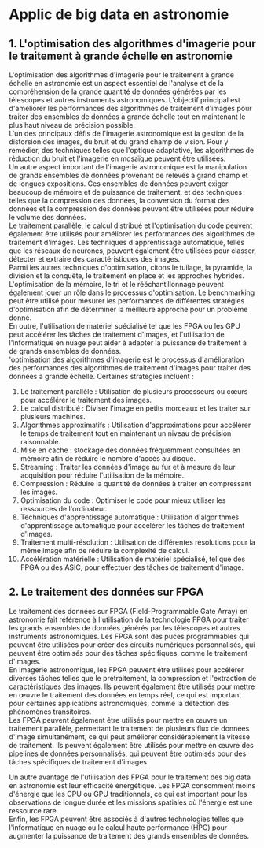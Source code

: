 # Applic de big data en astronomie

##  1. L'optimisation des algorithmes d'imagerie pour le traitement à grande échelle en astronomie 

L'optimisation des algorithmes d'imagerie pour le traitement à grande échelle en astronomie est un aspect essentiel de l'analyse et de la compréhension de la grande quantité de données générées par les télescopes et autres instruments astronomiques. L'objectif principal est d'améliorer les performances des algorithmes de traitement d'images pour traiter des ensembles de données à grande échelle tout en maintenant le plus haut niveau de précision possible.</br>
L'un des principaux défis de l'imagerie astronomique est la gestion de la distorsion des images, du bruit et du grand champ de vision. Pour y remédier, des techniques telles que l'optique adaptative, les algorithmes de réduction du bruit et l'imagerie en mosaïque peuvent être utilisées.</br>
Un autre aspect important de l'imagerie astronomique est la manipulation de grands ensembles de données provenant de relevés à grand champ et de longues expositions. Ces ensembles de données peuvent exiger beaucoup de mémoire et de puissance de traitement, et des techniques telles que la compression des données, la conversion du format des données et la compression des données peuvent être utilisées pour réduire le volume des données.</br>
Le traitement parallèle, le calcul distribué et l'optimisation du code peuvent également être utilisés pour améliorer les performances des algorithmes de traitement d'images. Les techniques d'apprentissage automatique, telles que les réseaux de neurones, peuvent également être utilisées pour classer, détecter et extraire des caractéristiques des images.</br>
Parmi les autres techniques d'optimisation, citons le tuilage, la pyramide, la division et la conquête, le traitement en place et les approches hybrides. L'optimisation de la mémoire, le tri et le rééchantillonnage peuvent également jouer un rôle dans le processus d'optimisation. Le benchmarking peut être utilisé pour mesurer les performances de différentes stratégies d'optimisation afin de déterminer la meilleure approche pour un problème donné.</br>
En outre, l'utilisation de matériel spécialisé tel que les FPGA ou les GPU peut accélérer les tâches de traitement d'images, et l'utilisation de l'informatique en nuage peut aider à adapter la puissance de traitement à de grands ensembles de données.</br>
'optimisation des algorithmes d'imagerie est le processus d'amélioration des performances des algorithmes de traitement d'images pour traiter des données à grande échelle. Certaines stratégies incluent :</br>
1.	Le traitement parallèle : Utilisation de plusieurs processeurs ou cœurs pour accélérer le traitement des images.</br>
2.	Le calcul distribué : Diviser l'image en petits morceaux et les traiter sur plusieurs machines.</br>
3.	Algorithmes approximatifs : Utilisation d'approximations pour accélérer le temps de traitement tout en maintenant un niveau de précision raisonnable.</br>
4.	Mise en cache : stockage des données fréquemment consultées en mémoire afin de réduire le nombre d'accès au disque.</br>
5.	Streaming : Traiter les données d'image au fur et à mesure de leur acquisition pour réduire l'utilisation de la mémoire.</br>
6.	Compression : Réduire la quantité de données à traiter en compressant les images.</br>
7.	Optimisation du code : Optimiser le code pour mieux utiliser les ressources de l'ordinateur.</br>
8.	Techniques d'apprentissage automatique : Utilisation d'algorithmes d'apprentissage automatique pour accélérer les tâches de traitement d'images.</br>
9.	Traitement multi-résolution : Utilisation de différentes résolutions pour la même image afin de réduire la complexité de calcul.</br>
10.	Accélération matérielle : Utilisation de matériel spécialisé, tel que des FPGA ou des ASIC, pour effectuer des tâches de traitement d'image.</br>



## 2. Le traitement des données sur FPGA 

Le traitement des données sur FPGA (Field-Programmable Gate Array) en astronomie fait référence à l'utilisation de la technologie FPGA pour traiter les grands ensembles de données générés par les télescopes et autres instruments astronomiques. Les FPGA sont des puces programmables qui peuvent être utilisées pour créer des circuits numériques personnalisés, qui peuvent être optimisés pour des tâches spécifiques, comme le traitement d'images.</br>
En imagerie astronomique, les FPGA peuvent être utilisés pour accélérer diverses tâches telles que le prétraitement, la compression et l'extraction de caractéristiques des images. Ils peuvent également être utilisés pour mettre en œuvre le traitement des données en temps réel, ce qui est important pour certaines applications astronomiques, comme la détection des phénomènes transitoires.</br>
Les FPGA peuvent également être utilisés pour mettre en œuvre un traitement parallèle, permettant le traitement de plusieurs flux de données d'image simultanément, ce qui peut améliorer considérablement la vitesse de traitement. Ils peuvent également être utilisés pour mettre en œuvre des pipelines de données personnalisés, qui peuvent être optimisés pour des tâches spécifiques de traitement d'images.</br>

Un autre avantage de l'utilisation des FPGA pour le traitement des big data en astronomie est leur efficacité énergétique. Les FPGA consomment moins d'énergie que les CPU ou GPU traditionnels, ce qui est important pour les observations de longue durée et les missions spatiales où l'énergie est une ressource rare.</br>
Enfin, les FPGA peuvent être associés à d'autres technologies telles que l'informatique en nuage ou le calcul haute performance (HPC) pour augmenter la puissance de traitement des grands ensembles de données.</br>
